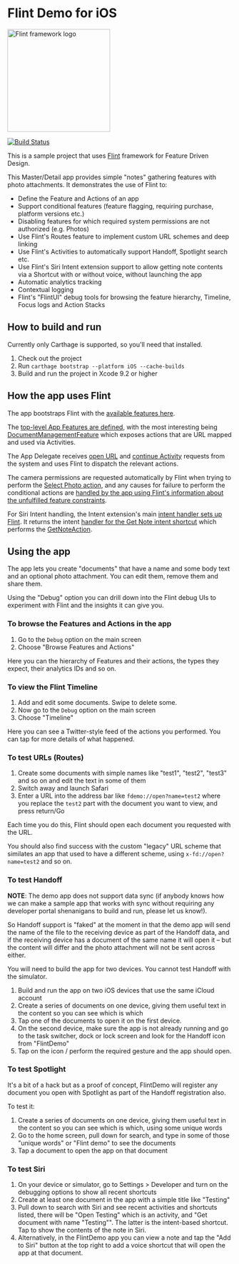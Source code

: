 # Flint Demo for iOS

<img src="https://flint.tools/assets/img/logo-dark-on-white.svg" width="230" alt="Flint framework logo">

[![Build Status](https://travis-ci.org/MontanaFlossCo/FlintDemo-iOS.svg?branch=master)](https://travis-ci.org/MontanaFlossCo/FlintDemo-iOS)

This is a sample project that uses [Flint](https://github.com/MontanaFlossCo/Flint) framework for Feature Driven Design.

This Master/Detail app provides simple "notes" gathering features with photo attachments. It demonstrates the use of Flint to:

* Define the Feature and Actions of an app
* Support conditional features (feature flagging, requiring purchase, platform versions etc.)
* Disabling features for which required system permissions are not authorized (e.g. Photos)
* Use Flint's Routes feature to implement custom URL schemes and deep linking
* Use Flint's Activities to automatically support Handoff, Spotlight search etc.
* Use Flint's Siri Intent extension support to allow getting note contents via a Shortcut with or without voice, without launching the app
* Automatic analytics tracking
* Contextual logging
* Flint's "FlintUI" debug tools for browsing the feature hierarchy, Timeline, Focus logs and Action Stacks

## How to build and run

Currently only Carthage is supported, so you'll need that installed.

1. Check out the project
2. Run `carthage bootstrap --platform iOS --cache-builds`
3. Build and run the project in Xcode 9.2 or higher

## How the app uses Flint

The app bootstraps Flint with the [available features here](x-source-tag://flint-bootstrapping).

The [top-level App Features are defined](x-source-tag://app-features), with the most interesting being [DocumentManagementFeature](x-source-tag://document-management) which exposes actions that are URL mapped and used via Activities.

The App Delegate receives [open URL](x-source-tag://application-open-url) and [continue Activity](x-source-tag://application-continue-activity) requests from the system and uses Flint to dispatch the relevant actions.

The camera permissions are requested automatically by Flint when trying to perform the [Select Photo action](x-source-tag://select-photo), and any causes for failure to perform the conditional actions are [handled by the app using Flint's information about the unfulfilled feature constraints](x-source-tag://permissions-handling).  

For Siri Intent handling, the Intent extension's main [intent handler sets up Flint](x-source-tag://intenthandler). It returns the 
intent [handler for the Get Note intent shortcut](x-source-tag://getnote-handler) which performs the [GetNoteAction](x-source-tag://getnote).  

## Using the app

The app lets you create "documents" that have a name and some body text and an optional photo attachment. You can edit them, remove them and share them.

Using the "Debug" option you can drill down into the Flint debug UIs to experiment with Flint and the insights it can give you.

### To browse the Features and Actions in the app

1. Go to the `Debug` option on the main screen 
2. Choose "Browse Features and Actions" 

Here you can the hierarchy of Features and their actions, the types they expect, their analytics IDs and so on.

### To view the Flint Timeline

1. Add and edit some documents. Swipe to delete some.
2. Now go to the `Debug` option on the main screen 
3. Choose "Timeline" 

Here you can see a Twitter-style feed of the actions you performed. You can tap for more details of what happened.

### To test URLs (Routes)

1. Create some documents with simple names like "test1", "test2", "test3" and so on and edit the text in some of them 
2. Switch away and launch Safari
3. Enter a URL into the address bar like `fdemo://open?name=test2` where you replace the `test2` part with the document you want to view, and press return/Go

Each time you do this, Flint should open each document you requested with the URL.

You should also find success with the custom "legacy" URL scheme that similates an app that used to have a different scheme, using `x-fd://open?name=test2` and so on. 

### To test Handoff

**NOTE**: The demo app does not support data sync (if anybody knows how we can make a sample app that works with sync without requiring any developer portal shenanigans to build and run, please let us know!).

So Handoff support is "faked" at the moment in that the demo app will send the name of the file to the receiving device as part of the Handoff data, and if the receiving device has a document of the same name it will open it – but the content will differ and the photo attachment will not be sent across either.

You will need to build the app for two devices. You cannot test Handoff with the simulator.

1. Build and run the app on two iOS devices that use the same iCloud account
2. Create a series of documents on one device, giving them useful text in the content so you can see which is which
3. Tap one of the documents to open it on the first device.
4. On the second device, make sure the app is not already running and go to the task switcher, dock or lock screen and look for the Handoff icon from "FlintDemo"
5. Tap on the icon / perform the required gesture and the app should open. 

### To test Spotlight

It's a bit of a hack but as a proof of concept, FlintDemo will register any document you open with Spotlight as part of the Handoff registration also.

To test it:

1. Create a series of documents on one device, giving them useful text in the content so you can see which is which, using some unique words
2. Go to the home screen, pull down for search, and type in some of those "unique words" or "Flint demo" to see the documents
3. Tap a document to open the app on that document

### To test Siri

1. On your device or simulator, go to Settings > Developer and turn on the debugging options to show all recent shortcuts
2. Create at least one document in the app with a simple title like "Testing"
3. Pull down to search with Siri and see recent activities and shortcuts listed, there will be "Open Testing" which is an activity, and "Get document with name "Testing"". The latter is the intent-based shortcut. Tap to show the contents of the note in Siri.  
4. Alternatively, in the FlintDemo app you can view a note and tap the "Add to Siri" button at the top right to add a voice shortcut that will open the app at that document.


